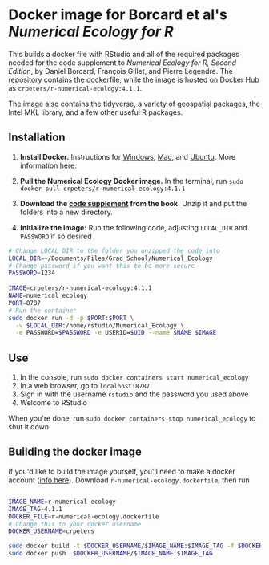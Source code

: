 # Docker image for Borcard et al's *Numerical Ecology for R*

This builds a docker file with RStudio and all of the required packages needed for the code supplement to *Numerical Ecology for R, Second Edition*, by Daniel Borcard, François Gillet, and Pierre Legendre.  The repository contains the dockerfile, while the image is hosted on Docker Hub as `crpeters/r-numerical-ecology:4.1.1`. 

The image also contains the tidyverse, a variety of geospatial packages, the Intel MKL library, and a few other useful R packages.

## Installation

1. **Install Docker.** Instructions for [Windows](https://docs.docker.com/desktop/windows/), [Mac](https://docs.docker.com/desktop/mac/), and [Ubuntu](https://docs.docker.com/engine/install/ubuntu/). More information [here](https://containers-at-tacc.readthedocs.io/en/latest/containers/02.dockerbasics.html).

2. **Pull the Numerical Ecology Docker image.** In the terminal, run `sudo docker pull crpeters/r-numerical-ecology:4.1.1`
3. **Download the [code supplement](http://adn.biol.umontreal.ca/~numericalecology/numecolR/NEwR-2ed_code_data.zip) from the book.** Unzip it and put the folders into a new directory.  
4. **Initialize the image:** Run the following code, adjusting `LOCAL_DIR` and `PASSWORD` if so desired
```bash
# Change LOCAL_DIR to the folder you unzipped the code into
LOCAL_DIR=~/Documents/Files/Grad_School/Numerical_Ecology
# Change password if you want this to be more secure
PASSWORD=1234
  
IMAGE=crpeters/r-numerical-ecology:4.1.1
NAME=numerical_ecology
PORT=8787
# Run the container
sudo docker run -d -p $PORT:$PORT \
  -v $LOCAL_DIR:/home/rstudio/Numerical_Ecology \
  -e PASSWORD=$PASSWORD -e USERID=$UID --name $NAME $IMAGE
```

## Use

1. In the console, run `sudo docker containers start numerical_ecology`
2. In a web browser, go to `localhost:8787`
3. Sign in with the username `rstudio` and the password you used above
4. Welcome to RStudio

When you're done, run `sudo docker containers stop numerical_ecology` to shut it down.

## Building the docker image

If you'd like to build the image yourself, you'll need to make a docker account ([info here](https://containers-at-tacc.readthedocs.io/en/latest/containers/02.dockerbasics.html)).  Download `r-numerical-ecology.dockerfile`, then run

```bash

IMAGE_NAME=r-numerical-ecology
IMAGE_TAG=4.1.1
DOCKER_FILE=r-numerical-ecology.dockerfile
# Change this to your docker username
DOCKER_USERNAME=crpeters

sudo docker build -t $DOCKER_USERNAME/$IMAGE_NAME:$IMAGE_TAG -f $DOCKER_FILE .
sudo docker push  $DOCKER_USERNAME/$IMAGE_NAME:$IMAGE_TAG
```

